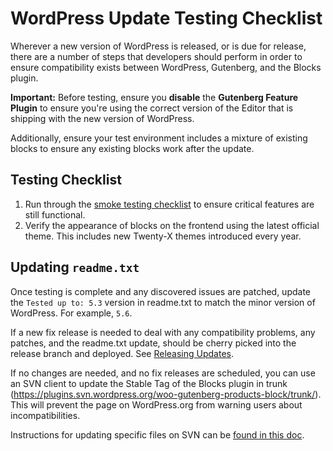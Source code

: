 # WordPress Update Testing Checklist

Wherever a new version of WordPress is released, or is due for release, there are
a number of steps that developers should perform in order to ensure compatibility
exists between WordPress, Gutenberg, and the Blocks plugin.

**Important:** Before testing, ensure you **disable** the **Gutenberg Feature Plugin** to ensure you're using the correct version of the Editor that is shipping with the new version of WordPress.

Additionally, ensure your test environment includes a mixture of existing blocks to ensure any existing blocks work after the update.

## Testing Checklist

1. Run through the [smoke testing checklist](../testing/smoke-testing.md) to ensure critical features are still functional.
2. Verify the appearance of blocks on the frontend using the latest official theme. This includes new Twenty-X themes introduced every year.

## Updating `readme.txt`

Once testing is complete and any discovered issues are patched, update the `Tested up to: 5.3` version in readme.txt to match the minor version of WordPress. For example, `5.6`.

If a new fix release is needed to deal with any compatibility problems, any patches, and the readme.txt update, should be cherry picked into the release branch and deployed. See [Releasing Updates](readme.md).

If no changes are needed, and no fix releases are scheduled, you can use an SVN client to update the Stable Tag of the Blocks plugin in trunk (https://plugins.svn.wordpress.org/woo-gutenberg-products-block/trunk/). This will prevent the page on WordPress.org from warning users about incompatibilities.

Instructions for updating specific files on SVN can be [found in this doc](readme.md#appendix-updating-a-specific-file-on-wporg).
